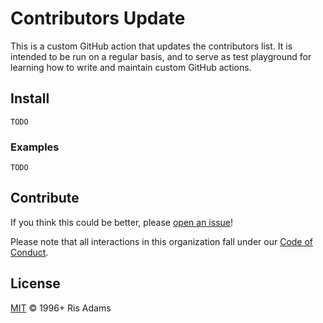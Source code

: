 # Contributors Update

This is a custom GitHub action that updates the contributors list. It is intended to be run on a regular basis, and to serve as test playground for learning how to write and maintain custom GitHub actions.

## Install

`TODO`

### Examples

`TODO`

## Contribute

If you think this could be better, please [open an issue](https://github.com/risadams/contributors-update/issues/new)!

Please note that all interactions in this organization fall under our [Code of Conduct](CODE_OF_CONDUCT.md).

## License

[MIT](LICENSE) © 1996+ Ris Adams
